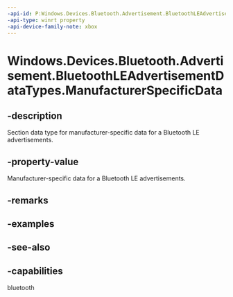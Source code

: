 ```yaml
---
-api-id: P:Windows.Devices.Bluetooth.Advertisement.BluetoothLEAdvertisementDataTypes.ManufacturerSpecificData
-api-type: winrt property
-api-device-family-note: xbox
---
```


<!-- Property syntax
public byte ManufacturerSpecificData { get; }
-->

# Windows.Devices.Bluetooth.Advertisement.BluetoothLEAdvertisementDataTypes.ManufacturerSpecificData

## -description
Section data type for manufacturer-specific data for a Bluetooth LE advertisements.

## -property-value
Manufacturer-specific data for a Bluetooth LE advertisements.

## -remarks

## -examples

## -see-also

## -capabilities
bluetooth
